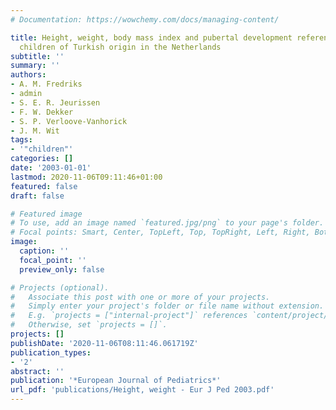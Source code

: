 ```yaml
---
# Documentation: https://wowchemy.com/docs/managing-content/

title: Height, weight, body mass index and pubertal development reference values for
  children of Turkish origin in the Netherlands
subtitle: ''
summary: ''
authors:
- A. M. Fredriks
- admin
- S. E. R. Jeurissen
- F. W. Dekker
- S. P. Verloove-Vanhorick
- J. M. Wit
tags:
- '"children"'
categories: []
date: '2003-01-01'
lastmod: 2020-11-06T09:11:46+01:00
featured: false
draft: false

# Featured image
# To use, add an image named `featured.jpg/png` to your page's folder.
# Focal points: Smart, Center, TopLeft, Top, TopRight, Left, Right, BottomLeft, Bottom, BottomRight.
image:
  caption: ''
  focal_point: ''
  preview_only: false

# Projects (optional).
#   Associate this post with one or more of your projects.
#   Simply enter your project's folder or file name without extension.
#   E.g. `projects = ["internal-project"]` references `content/project/deep-learning/index.md`.
#   Otherwise, set `projects = []`.
projects: []
publishDate: '2020-11-06T08:11:46.061719Z'
publication_types:
- '2'
abstract: ''
publication: '*European Journal of Pediatrics*'
url_pdf: 'publications/Height, weight - Eur J Ped 2003.pdf'
---
```


